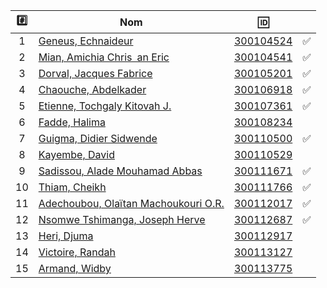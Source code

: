 

| :hash: | Nom                                                                  | :id:                   |                   |
|:------:|----------------------------------------------------------------------|------------------------|-------------------|
|  1     | [Geneus, Echnaideur](https://github.com/Echnaideurgeneus)            | [300104524](300104524) | :white_check_mark:|
|  2     | [Mian, Amichia Chris an Eric](https://github.com/Romeomian)          | [300104541](300104541) | :white_check_mark:|
|  3     | [Dorval, Jacques Fabrice](https://github.com/BgbgL13)                | [300105201](300105201) | :white_check_mark:|
|  4     | [Chaouche, Abdelkader](https://github.com/AEKchaouche)               | [300106918](300106918) | :white_check_mark:|
|  5     | [Etienne, Tochgaly Kitovah J.](https://github.com/toch90)            | [300107361](300107361) | :white_check_mark:|
|  6     | [Fadde, Halima](https://github.com/halimabzn)                        | [300108234](300108234) |                   |
|  7     | [Guigma, Didier Sidwende](https://github.com/didier300110500)        | [300110500](300110500) | :white_check_mark:|
|  8     | [Kayembe, David](https://github.com/TEC24)                           | [300110529](300110529) |                   |
|  9     | [Sadissou, Alade Mouhamad Abbas](https://github.com/AbbasSadissou)   | [300111671](300111671) | :white_check_mark:|
| 10     | [Thiam, Cheikh](https://github.com/Cheikhthiam)                      | [300111766](300111766) | :white_check_mark:|
| 11     | [Adechoubou, Olaïtan Machoukouri O.R.](https://github.com/ordenrosae)| [300112017](300112017) | :white_check_mark:|
| 12     | [Nsomwe Tshimanga, Joseph Herve](https://github.com/jthn9022)        | [300112687](300112687) | :white_check_mark:|
| 13     | [Heri, Djuma](https://github.com/djumaster)                          | [300112917](300112917) |                   |
| 14     | [Victoire, Randah](https://github.com/Futureseven)                   | [300113127](300113127) |                   |
| 15     | [Armand, Widby](https://github.com/widby)                            | [300113775](300113775) |                   |

